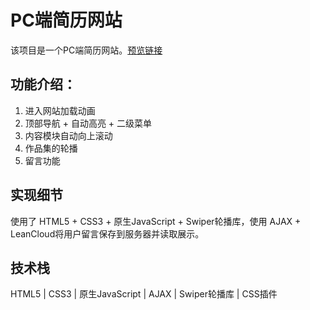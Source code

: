 # PC端简历网站

该项目是一个PC端简历网站。[预览链接](https://jamloveu.github.io/resume2018/resume2018.html)

## 功能介绍：

1. 进入网站加载动画
2. 顶部导航 + 自动高亮 + 二级菜单
3. 内容模块自动向上滚动
4. 作品集的轮播
5. 留言功能

## 实现细节

使用了 HTML5 + CSS3 + 原生JavaScript + Swiper轮播库，使用 AJAX + LeanCloud将用户留言保存到服务器并读取展示。

## 技术栈

HTML5 | CSS3 | 原生JavaScript | AJAX | Swiper轮播库 | CSS插件 
